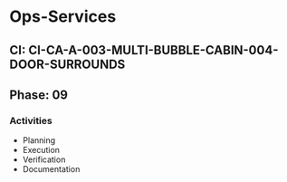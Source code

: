 # Ops-Services

## CI: CI-CA-A-003-MULTI-BUBBLE-CABIN-004-DOOR-SURROUNDS
## Phase: 09

### Activities
- Planning
- Execution
- Verification
- Documentation
